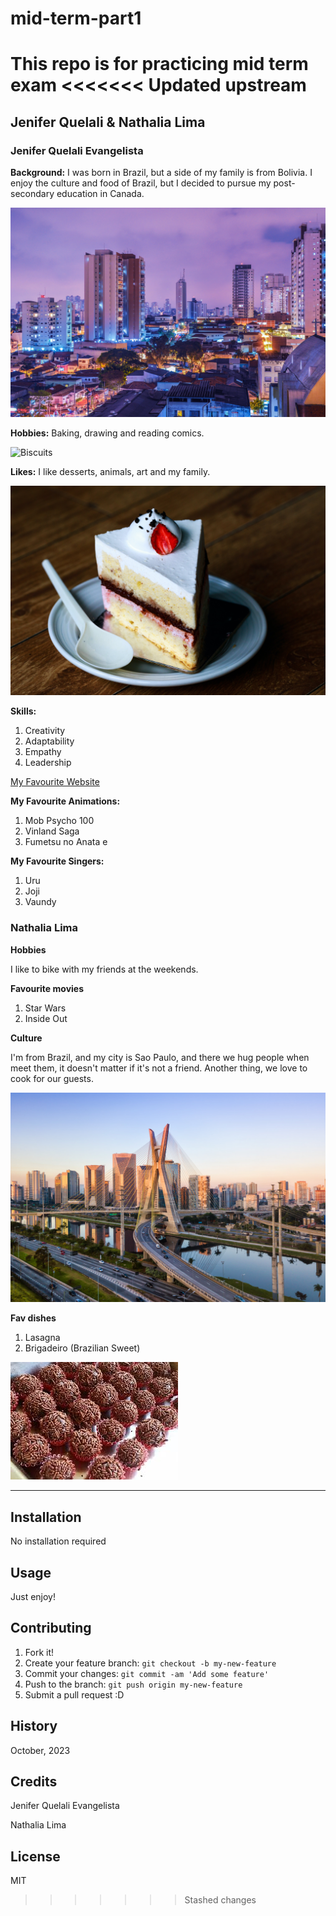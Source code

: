 # mid-term-part1
This repo is for practicing mid term exam
<<<<<<< Updated upstream
=======

## Jenifer Quelali & Nathalia Lima

### Jenifer Quelali Evangelista

**Background:** I was born in Brazil, but a side of my family is from Bolivia. I enjoy the culture and food of Brazil, but I decided to pursue my post-secondary education in Canada.

![Sao Paulo](images/sao-paulo.jpg)

**Hobbies:** Baking, drawing and reading comics.

![Biscuits](images/biscuits.jpg)

**Likes:** I like desserts, animals, art and my family.

![Cake](images/cake.jpg)

**Skills:**
1. Creativity
2. Adaptability
3. Empathy
4. Leadership

[My Favourite Website](https://www.canva.com/)

**My Favourite Animations:**
1. Mob Psycho 100
2. Vinland Saga
3. Fumetsu no Anata e

**My Favourite Singers:**
1. Uru
2. Joji
3. Vaundy

### Nathalia Lima

**Hobbies**

I like to bike with my friends at the weekends.

**Favourite movies**

1. Star Wars
2. Inside Out

**Culture**

I'm from Brazil, and my city is Sao Paulo, and there we hug people when meet them, it doesn't matter if it's not a friend.
Another thing, we love to cook for our guests.

![Favourite City - Nathalia](images/city-nathalia.jpg)

**Fav dishes**

1. Lasagna
2. Brigadeiro (Brazilian Sweet)

![Favourite Food - Nathalia](images/food-nathalia.jpeg)

___

## Installation
No installation required

## Usage
Just enjoy!

## Contributing
1. Fork it!
2. Create your feature branch: `git checkout -b my-new-feature`
3. Commit your changes: `git commit -am 'Add some feature'`
4. Push to the branch: `git push origin my-new-feature`
5. Submit a pull request :D

## History
October, 2023

## Credits
Jenifer Quelali Evangelista

Nathalia Lima

## License
MIT
>>>>>>> Stashed changes
